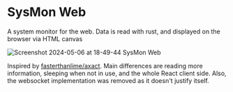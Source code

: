 # SysMon Web

A system monitor for the web. Data is read with rust, and displayed on the browser via HTML canvas

![Screenshot 2024-05-06 at 18-49-44 SysMon Web](https://github.com/luisdralves/sysmon-web/assets/22676183/af08467d-50ae-4bd1-84d8-751f03b5fe11)

Inspired by [fasterthanlime/axact](https://github.com/fasterthanlime/axact). Main differences are reading more information, sleeping when not in use, and the whole React client side. Also, the websocket implementation was removed as it doesn't justify itself.

